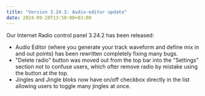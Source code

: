```yaml
---
title: "Version 3.24.3: Audio-editor update"
date: 2024-09-20T13:50:08+03:00
---
```


Our Internet Radio control panel 3.24.2 has been released:
- Audio Editor (where you generate your track waveform and define mix in and out points) has been rewritten completely fixing many bugs.
- "Delete radio" button was moved out from the top bar into the "Settings" section not to confuse users, which ofter remove radio by mistake using the button at the top.
- Jingles and Jingle bloks now have on/off checkbox directly in the list allowing users to toggle many jingles at once.

